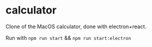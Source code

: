 # calculator

Clone of the MacOS calculator, done with electron+react.

Run with `npm run start` && `npm run start:electron`
